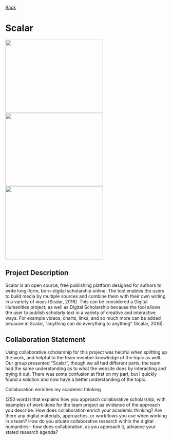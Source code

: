 <a href="">Back</a>
<h1>Scalar</h1>
<img src="s3" style="width:304px;height:228px;">
<img src="stitle" style="width:304px;height:228px;">
<img src="s2" style="width:304px;height:228px;">
<h2>Project Description</h2>
<p>	Scalar is an open source, free publishing platform designed for authors to write long-form, born-digital scholarship online. The tool enables the users to build media by multiple sources and combine them with their own writing in a variety of ways (Scalar, 2016). This can be considered a Digital Humanities project, as well as Digital Scholarship because the tool allows the user to publish scholarly text in a variety of creative and interactive ways. For example videos, charts, links, and so much more can be added because in Scalar, “anything can do everything to anything” (Scalar, 2016).
<h2>Collaboration Statement</h2> 
<p>Using collaborative scholarship for this project was helpful when splitting up the work, and helpful to the team member knowledge of the topic as well. Our group presented "Scalar", though we all had different parts, the team had the same understanding as to what the website does by interacting and trying it out. There was some confusion at first on my part, but I quickly found a solution and now have a better understanding of the topic.</p>
<p>Collaboration enriches my academic thinking </p>

(250 words) that explains how you approach collaborative scholarship, with
examples of work done for the team project as evidence of the approach you describe. How does
collaboration enrich your academic thinking? Are there any digital materials, approaches, or workflows
you use when working in a team? How do you situate collaborative research within the digital
humanities—how does collaboration, as you approach it, advance your stated research agenda?


